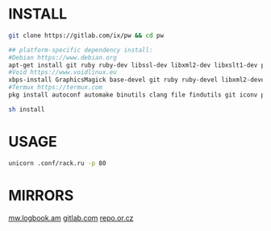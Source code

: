 # INSTALL
``` sh
git clone https://gitlab.com/ix/pw && cd pw

## platform-specific dependency install:
#Debian https://www.debian.org
apt-get install git ruby ruby-dev libssl-dev libxml2-dev libxslt1-dev pkg-config python-pygments
#Void https://www.voidlinux.eu
xbps-install GraphicsMagick base-devel git ruby ruby-devel libxml2-devel libxslt-devel python-Pygments
#Termux https://termux.com
pkg install autoconf automake binutils clang file findutils git iconv pkg-config python ruby ruby-dev libxslt-dev

sh install
```
# USAGE
``` sh
unicorn .conf/rack.ru -p 80
```
# MIRRORS
[mw.logbook.am](http://mw.logbook.am/src/pw/)
[gitlab.com](https://gitlab.com/ix/pw)
[repo.or.cz](http://repo.or.cz/www)
